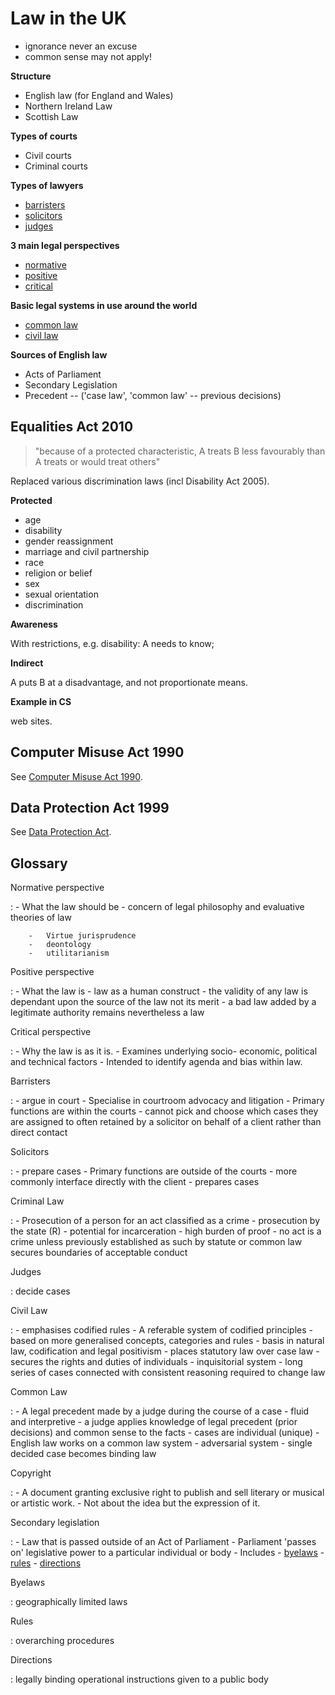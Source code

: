 # Law in the UK

-   ignorance never an excuse
-   common sense may not apply!

**Structure**

-   English law (for England and Wales)
-   Northern Ireland Law
-   Scottish Law

**Types of courts**

-   Civil courts
-   Criminal courts

**Types of lawyers**

-   [barristers](#barristers)
-   [solicitors](#solicitors)
-   [judges](#judges)

**3 main legal perspectives**

-   [normative](#normative-perspective)
-   [positive](#positive-perspective)
-   [critical](#critical-perspective)

**Basic legal systems in use around the world**

-   [common law](#common-law)
-   [civil law](#civil-law)

**Sources of English law**

-   Acts of Parliament
-   Secondary Legislation
-   Precedent -- ('case law', 'common law' -- previous decisions)

## Equalities Act 2010

> "because of a protected characteristic, A treats B less favourably
> than A treats or would treat others"

Replaced various discrimination laws (incl Disability Act 2005).

**Protected**

-   age
-   disability
-   gender reassignment
-   marriage and civil partnership
-   race
-   religion or belief
-   sex
-   sexual orientation
-   discrimination

**Awareness**

With restrictions, e.g. disability: A needs to know;

**Indirect**

A puts B at a disadvantage, and not proportionate means.

**Example in CS**

web sites.

## Computer Misuse Act 1990

See [Computer Misuse Act 1990](./computer-misuse-act.md).

## Data Protection Act 1999

See [Data Protection Act](./data-protection-act.md).

## Glossary

Normative perspective

:   -   What the law should be
    -   concern of legal philosophy and evaluative theories of law

        -   Virtue jurisprudence
        -   deontology
        -   utilitarianism

Positive perspective

:   -   What the law is
    -   law as a human construct
    -   the validity of any law is dependant upon the source of the law
        not its merit
    -   a bad law added by a legitimate authority remains nevertheless a
        law

Critical perspective

:   -   Why the law is as it is.
    -   Examines underlying socio- economic, political and technical
        factors
    -   Intended to identify agenda and bias within law.

Barristers

:   -   argue in court
    -   Specialise in courtroom advocacy and litigation
    -   Primary functions are within the courts
    -   cannot pick and choose which cases they are assigned to often
        retained by a solicitor on behalf of a client rather than direct
        contact

Solicitors

:   -   prepare cases
    -   Primary functions are outside of the courts
    -   more commonly interface directly with the client
    -   prepares cases

Criminal Law

:   -   Prosecution of a person for an act classified as a crime
    -   prosecution by the state (R)
    -   potential for incarceration
    -   high burden of proof
    -   no act is a crime unless previously established as such by
        statute or common law secures boundaries of acceptable conduct

Judges

:   decide cases

Civil Law

:   -   emphasises codified rules
    -   A referable system of codified principles
    -   based on more generalised concepts, categories and rules
    -   basis in natural law, codification and legal positivism
    -   places statutory law over case law
    -   secures the rights and duties of individuals
    -   inquisitorial system
    -   long series of cases connected with consistent reasoning
        required to change law

Common Law

:   -   A legal precedent made by a judge during the course of a case
    -   fluid and interpretive
    -   a judge applies knowledge of legal precedent (prior decisions)
        and common sense to the facts
    -   cases are individual (unique)
    -   English law works on a common law system
    -   adversarial system
    -   single decided case becomes binding law

Copyright

:   -   A document granting exclusive right to publish and sell literary
        or musical or artistic work.
    -   Not about the idea but the expression of it.

Secondary legislation

:   -   Law that is passed outside of an Act of Parliament
    -   Parliament 'passes on' legislative power to a particular
        individual or body
    -   Includes
        -   [byelaws](#byelaws)
        -   [rules](#rules)
        -   [directions](#directions)

Byelaws

:   geographically limited laws

Rules

:   overarching procedures

Directions

:   legally binding operational instructions given to a public body
